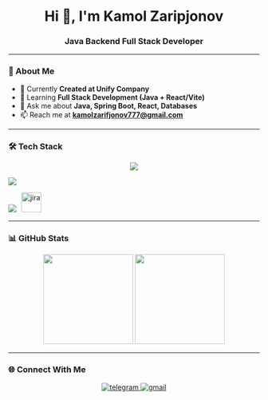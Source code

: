 <h1 align="center">Hi 👋, I'm Kamol Zaripjonov</h1>
<h3 align="center">Java Backend Full Stack Developer</h3>

---

### 🚀 About Me
- 🔭 Currently **Created at Unify Company**
- 🌱 Learning **Full Stack Development (Java + React/Vite)**
- 💬 Ask me about **Java, Spring Boot, React, Databases**
- 📫 Reach me at **kamolzarifjonov777@gmail.com**

---

### 🛠 Tech Stack

<p align="center">
  <!-- 1-qator: Asosiy skillar -->
  <img src="https://skillicons.dev/icons?i=java,react,vite,postgres,nodejs,vue,tailwind,ts"/><br/>

  <!-- 2-qator: Tools & Backend -->
  <img src="https://skillicons.dev/icons?i=github,gitlab,postman,git,docker,spring,maven"/><br/>

  <!-- 3-qator: IDE & OS & Productivity -->
  <img src="https://skillicons.dev/icons?i=idea,vscode,kali,arch,notion,figma"/>
  <img src="https://img.icons8.com/color/48/000000/jira.png" alt="jira" width="40" height="40" style="margin-left:6px;"/>
</p>





---

### 📊 GitHub Stats

<p align="center">
  <img src="https://github-readme-stats.vercel.app/api?username=kamolzaripjonov&show_icons=true&theme=tokyonight" height="180px"/>
  <img src="https://github-readme-stats.vercel.app/api/top-langs/?username=kamolzaripjonov&layout=compact&theme=tokyonight" height="180px"/>
</p>

---

### 🌐 Connect With Me
<p align="center">
  <a href="https://t.me/kamolzaripjonov">
    <img src="https://img.icons8.com/color/48/000000/telegram-app--v1.png" alt="telegram"/>
  </a>
  <a href="mailto:kamolzaripjonov777@gmail.com">
    <img src="https://img.icons8.com/color/48/000000/gmail--v1.png" alt="gmail"/>
  </a>
</p>
